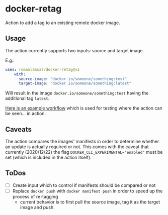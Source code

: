 # docker-retag
Action to add a tag to an existing remote docker image.

## Usage
The action currently supports two inputs: source and target image.

E.g.:
````yaml
uses: romanlamsal/docker-retag@v1
    with:
      source-image: "docker.io/someone/something:test"
      target-image: "docker.io/someone/something:latest"
````
Will result in the image ``docker.io/someone/something:test`` having the additional tag ``latest``.

[Here is an example workflow](./.github/workflows/test_action.yml) which is used for testing where the action can be seen... in action.

## Caveats
The action compares the images' manifests in order to determine whether an update is actually
required or not. This comes with the caveat that currently (2020/12/22) the flag 
``DOCKER_CLI_EXPERIMENTAL="enabled"`` must be set (which is included in the action itself).


## ToDos

- [ ] Create input which to control if manifests should be compared or not
- [ ] Replace ``docker push`` with ``docker manifest push`` in order to speed up the process
of re-tagging
    - current behavior is to first pull the source image, tag it as the target image and push
